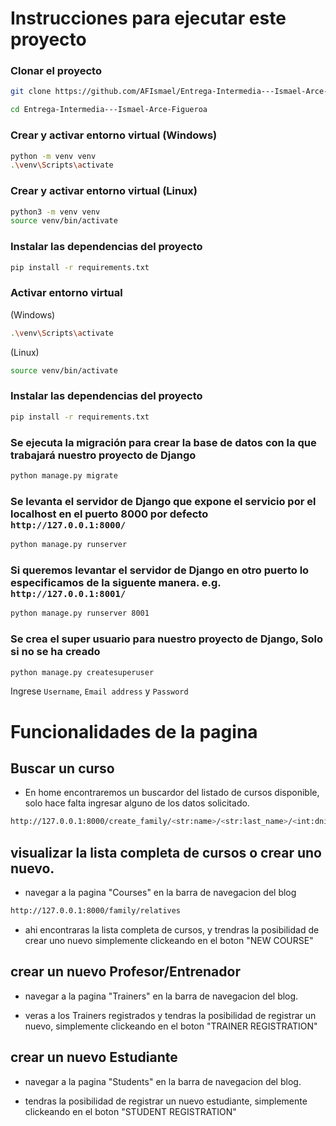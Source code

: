 # Instrucciones para ejecutar este proyecto

### Clonar el proyecto
```bash
git clone https://github.com/AFIsmael/Entrega-Intermedia---Ismael-Arce-Figueroa

cd Entrega-Intermedia---Ismael-Arce-Figueroa

```

### Crear y activar entorno virtual (Windows)
```bash
python -m venv venv
.\venv\Scripts\activate
```

### Crear y activar entorno virtual (Linux)
```bash
python3 -m venv venv
source venv/bin/activate
```

### Instalar las dependencias del proyecto
```bash
pip install -r requirements.txt
```

### Activar entorno virtual
(Windows)
```bash
.\venv\Scripts\activate
```

(Linux)
```bash
source venv/bin/activate
```

### Instalar las dependencias del proyecto
```bash
pip install -r requirements.txt
```

### Se ejecuta la migración para crear la base de datos con la que trabajará nuestro proyecto de Django
```bash
python manage.py migrate
```

### Se levanta el servidor de Django que expone el servicio por el localhost en el puerto 8000 por defecto `http://127.0.0.1:8000/` 
```bash
python manage.py runserver
```

### Si queremos levantar el servidor de Django en otro puerto lo especificamos de la siguente manera. e.g. `http://127.0.0.1:8001/`
```bash
python manage.py runserver 8001
```


### Se crea el super usuario para nuestro proyecto de Django, **Solo si no se ha creado**
```bash
python manage.py createsuperuser
```
Ingrese `Username`, `Email address` y `Password`  

# Funcionalidades de la pagina

## Buscar un curso 

- En home encontraremos un buscardor del listado de cursos disponible, solo hace falta ingresar alguno de los datos solicitado.
```bash
http://127.0.0.1:8000/create_family/<str:name>/<str:last_name>/<int:dni>/<str:date_birth>
```


## visualizar la lista completa de cursos o crear uno nuevo.

- navegar a la pagina  "Courses" en la barra de navegacion del blog

```bash
http://127.0.0.1:8000/family/relatives
```

- ahi encontraras la lista completa de cursos, y trendras la posibilidad de crear uno nuevo simplemente clickeando en el boton "NEW COURSE"
## crear un nuevo Profesor/Entrenador

- navegar a la pagina  "Trainers" en la barra de navegacion del blog.


- veras a los Trainers registrados y tendras la posibilidad de registrar un nuevo, simplemente clickeando en el boton "TRAINER REGISTRATION"

## crear un nuevo Estudiante

- navegar a la pagina  "Students" en la barra de navegacion del blog.

- tendras la posibilidad de registrar un nuevo estudiante, simplemente clickeando en el boton "STUDENT REGISTRATION"


